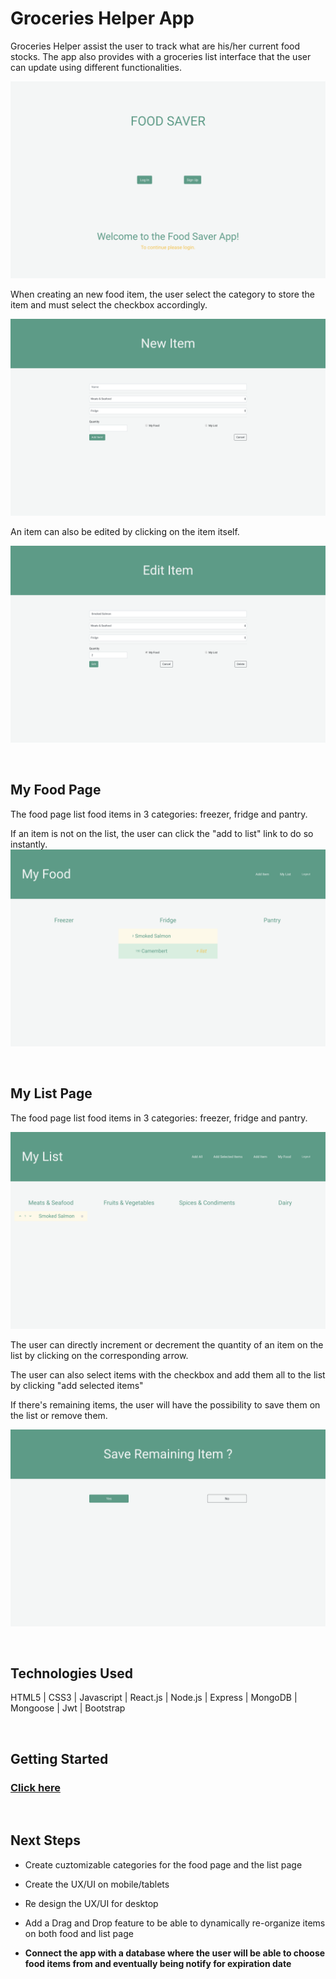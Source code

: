 # Groceries Helper App

Groceries Helper assist the user to track what are his/her current food stocks. The app also provides with a groceries list interface that the user can update using different functionalities.

![home page](/public/images/homepage.png)

When creating an new food item, the user select the category to store the item and must select the checkbox accordingly.

![new item  page](public/images/newitem.png)

An item can also be edited by clicking on the item itself.

![edit item page](public/images/edititem.png)

<br>

## My Food Page
The food page list food items in 3 categories: freezer, fridge and pantry. 

If an item is not on the list, the user can click the "add to list" link to do so instantly.
![my food page](public/images/myfood-page.png)

<br>

## My List Page
The food page list food items in 3 categories: freezer, fridge and pantry. 

![my list page](public/images/mylist-page.png)

The user can directly increment or decrement the quantity of an item on the list by clicking on the corresponding arrow.

The user can also select items with the checkbox and add them all to the list by clicking "add selected items"

If there's remaining items, the user will have the possibility to save them on the list or remove them.

![remaining item page](public/images/remaining-items.png)

<br>

## Technologies Used

HTML5 | CSS3 | Javascript | React.js | Node.js | Express | MongoDB | Mongoose | Jwt | Bootstrap 

<br>

## Getting Started

### [Click here](https://groceries-helper.herokuapp.com/)
<br>

## Next Steps 

- Create cuztomizable categories for the food page and the list page 

- Create the UX/UI on mobile/tablets

- Re design the UX/UI for desktop

- Add a Drag and Drop feature to be able to dynamically re-organize items on both food and list page 

- **Connect the app with a database where the user will be able to choose food items from and eventually being notify for expiration date**
